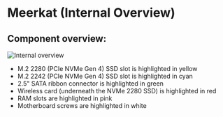 # Meerkat (Internal Overview)

## Component overview:

![Internal overview](./img/components.webp)

- M.2 2280 (PCIe NVMe Gen 4) SSD slot is highlighted in yellow
- M.2 2242 (PCIe NVMe Gen 4) SSD slot is highlighted in cyan
- 2.5" SATA ribbon connector is highlighted in green
- Wireless card (underneath the NVMe 2280 SSD) is highlighted in red
- RAM slots are highlighted in pink
- Motherboard screws are highlighted in white
